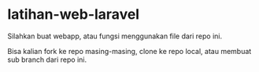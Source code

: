 # latihan-web-laravel

Silahkan buat webapp, atau fungsi menggunakan file dari repo ini.

Bisa kalian fork ke repo masing-masing, clone ke repo local, atau membuat sub branch dari repo ini.